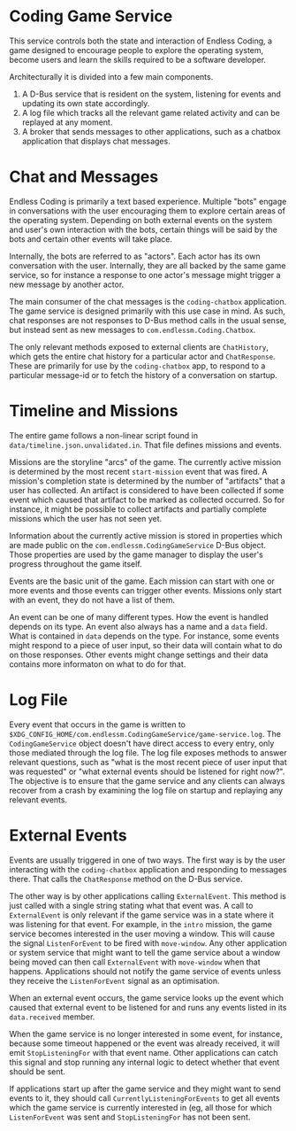 Coding Game Service
===================

This service controls both the state and interaction of Endless Coding, a game
designed to encourage people to explore the operating system, become users
and learn the skills required to be a software developer.

Architecturally it is divided into a few main components.
 1. A D-Bus service that is resident on the system, listening for events
    and updating its own state accordingly.
 2. A log file which tracks all the relevant game related activity and can
    be replayed at any moment.
 3. A broker that sends messages to other applications, such as a chatbox
    application that displays chat messages.

Chat and Messages
=================

Endless Coding is primarily a text based experience. Multiple "bots" engage
in conversations with the user encouraging them to explore certain areas
of the operating system. Depending on both external events on the system
and user's own interaction with the bots, certain things will be said by the
bots and certain other events will take place.

Internally, the bots are referred to as "actors". Each actor has its own
conversation with the user. Internally, they are all backed by the same
game service, so for instance a response to one actor's message might
trigger a new message by another actor.

The main consumer of the chat messages is the `coding-chatbox` application.
The game service is designed primarily with this use case in mind. As such,
chat responses are not responses to D-Bus method calls in the usual sense, but
instead sent as new messages to `com.endlessm.Coding.Chatbox`.

The only relevant methods exposed to external clients are `ChatHistory`, which
gets the entire chat history for a particular actor and `ChatResponse`. These
are primarily for use by the `coding-chatbox` app, to respond to a particular
message-id or to fetch the history of a conversation on startup.

Timeline and Missions
=====================

The entire game follows a non-linear script found in
`data/timeline.json.unvalidated.in`. That file defines missions and events.

Missions are the storyline "arcs" of the game. The currently active mission
is determined by the most recent `start-mission` event that was fired. A
mission's completion state is determined by the number of "artifacts" that
a user has collected. An artifact is considered to have been collected if
some event which caused that artifact to be marked as collected occurred. So
for instance, it might be possible to collect artifacts and partially
complete missions which the user has not seen yet.

Information about the currently active mission is stored in properties
which are made public on the `com.endlessm.CodingGameService` D-Bus object.
Those properties are used by the game manager to display the user's progress
throughout the game itself.

Events are the basic unit of the game. Each mission can start with one
or more events and those events can trigger other events. Missions only start
with an event, they do not have a list of them.

An event can be one of many different types. How the event is handled depends
on its type. An event also always has a name and a `data` field. What is
contained in `data` depends on the type. For instance, some events might
respond to a piece of user input, so their data will contain what to do
on those responses. Other events might change settings and their data contains
more informaton on what to do for that.

Log File
========

Every event that occurs in the game is written to
`$XDG_CONFIG_HOME/com.endlessm.CodingGameService/game-service.log`. The
`CodingGameService` object doesn't have direct access to every entry, only those
mediated through the log file. The log file exposes methods to answer relevant
questions, such as "what is the most recent piece of user input that was
requested" or "what external events should be listened for right now?". The
objective is to ensure that the game service and any clients can always
recover from a crash by examining the log file on startup and replaying
any relevant events.

External Events
===============

Events are usually triggered in one of two ways. The first way is by the
user interacting with the `coding-chatbox` application and responding to
messages there. That calls the `ChatResponse` method on the D-Bus service.

The other way is by other applications calling `ExternalEvent`. This method
is just called with a single string stating what that event was. A call to
`ExternalEvent` is only relevant if the game service was in a state where
it was listening for that event. For example, in the `intro` mission, the
game service becomes interested in the user moving a window. This will
cause the signal `ListenForEvent` to be fired with `move-window`. Any
other application or system service that might want to tell the game service
about a window being moved can then call `ExternalEvent` with `move-window`
when that happens. Applications should not notify the game service of
events unless they receive the `ListenForEvent` signal as an optimisation.

When an external event occurs, the game service looks up the event which
caused that external event to be listened for and runs any events listed
in its `data.received` member.

When the game service is no longer interested in some event, for instance,
because some timeout happened or the event was already received, it will
emit `StopListeningFor` with that event name. Other applications can
catch this signal and stop running any internal logic to detect whether
that event should be sent.

If applications start up after the game service and they might want to send
events to it, they should call `CurrentlyListeningForEvents` to get all
events which the game service is currently interested in (eg, all those
for which `ListenForEvent` was sent and `StopListeningFor` has not been
sent.

